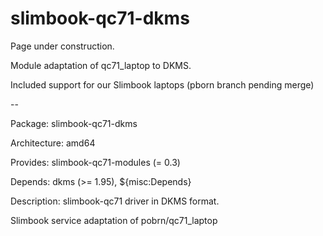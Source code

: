 # slimbook-qc71-dkms

Page under construction.

Module adaptation of qc71_laptop to DKMS.

Included support for our Slimbook laptops (pborn branch pending merge)

--

Package: slimbook-qc71-dkms

Architecture: amd64

Provides: slimbook-qc71-modules (= 0.3)

Depends: dkms (>= 1.95), ${misc:Depends}

Description: slimbook-qc71 driver in DKMS format.

Slimbook service adaptation of pobrn/qc71_laptop
